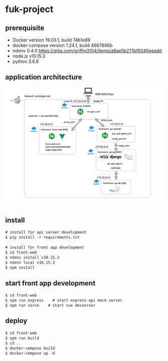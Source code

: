 # fuk-project
## prerequisite
* Docker version 19.03.1, build 74b1e89
* docker-compose version 1.24.1, build 4667896b
* ndenv 0.4.0  https://qiita.com/griffin3104/items/a8ae5b271bf9246eeadd
* node.js v10.15.3
* python 3.6.8
## application architecture
![architecture](image/architecture.png)
## install
```
# install for api server development
$ pip install -r requirements.txt

# install for front app development
$ cd front-web
$ ndenv install v10.15.3
$ ndenv local v10.15.3
$ npm install
```
## start front app development
```
$ cd front-web
$ npm run express    # start express api mock server
$ npm run serve    # start vue devserver
```

## deploy
```
$ cd front-web
$ npm run build
$ cd ..
$ docker-compose build
$ docker-compose up -d
```